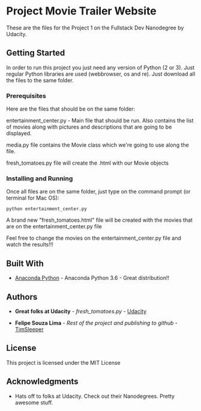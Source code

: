 # Project Movie Trailer Website

These are the files for the Project 1 on the Fullstack Dev Nanodegree by Udacity.

## Getting Started

In order to run this project you just need any version of Python (2 or 3). Just regular Python libraries are used (webbrowser, os and re). Just download all the files to the same folder.

### Prerequisites

Here are the files that should be on the same folder:

entertainment_center.py - Main file that should be run. Also contains the list of movies along with pictures and descriptions that are going to be displayed.

media.py file contains the Movie class which we're going to use along the file.

fresh_tomatoes.py file will create the .html with our Movie objects

### Installing and Running

Once all files are on the same folder, just type on the command prompt (or terminal for Mac OS):

```
python entertainment_center.py
```

A brand new "fresh_tomatoes.html" file will be created with the movies that are on the entertainment_center.py file

Feel free to change the movies on the entertainment_center.py file and watch the results!!!

## Built With

* [Anaconda Python](https://www.continuum.io/downloads) - Anaconda Python 3.6 - Great distribution!!

## Authors

* **Great folks at Udacity** - *fresh_tomatoes.py* - [Udacity](https://udacity.com)

* **Felipe Souza Lima** - *Rest of the project and publishing to github* - [TimSleeper](https://github.com/TimSleeper)

## License

This project is licensed under the MIT License

## Acknowledgments

* Hats off to folks at Udacity. Check out their Nanodegrees. Pretty awesome stuff.
